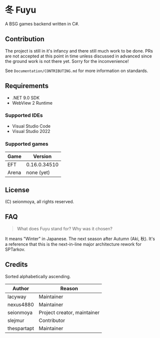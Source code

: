 # 冬 Fuyu

A BSG games backend written in C#.

## Contribution

The project is still in it's infancy and there still much work to be done.
PRs are not accepted at this point in time unless discussed in advanced since
the ground work is not there yet. Sorry for the inconvenience!

See `Documentation/CONTRIBUTING.md` for more information on standards.

## Requirements

- .NET 9.0 SDK
- WebView 2 Runtime

### Supported IDEs

- Visual Studio Code
- Visual Studio 2022

### Supported games

**Game** | **Version**
-------- | ------------
EFT      | 0.16.0.34510
Arena    | none (yet)

## License

(C) seionmoya, all rights reserved.

## FAQ

> What does Fuyu stand for? Why was it chosen?

It means "Winter" in Japanese. The next season after Autumn (Aki, 秋).
It's a reference that this is the next-in-line major architecture rework for
SPTarkov.

## Credits

Sorted alphabetically ascending.

**Author**   | **Reason**
------------ | ---------------------------
lacyway      | Maintainer
nexus4880    | Maintainer
seionmoya    | Project creator, maintainer
slejmur      | Contributor
thespartapt  | Maintainer